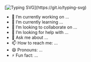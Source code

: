 [![Typing SVG](https://readme-typing-svg.herokuapp.com?color=F72CD4&center=true&vCenter=true&lines=Hello+There;I+am+a+Computer+Science+Student;BackEnd+Developer;Alwz+trying+to+lern+new+things.)](https://git.io/typing-svg)


- 🔭 I’m currently working on ...
- 🌱 I’m currently learning ...
- 👯 I’m looking to collaborate on ...
- 🤔 I’m looking for help with ...
- 💬 Ask me about ...
- 📫 How to reach me: ...
- 😄 Pronouns: ...
- ⚡ Fun fact: ...

